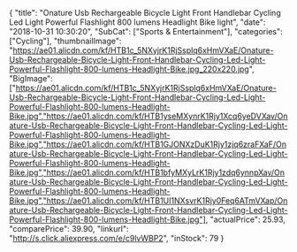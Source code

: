 {
	"title": "Onature Usb Rechargeable Bicycle Light Front Handlebar Cycling Led Light Powerful Flashlight 800 lumens Headlight Bike light",
	"date": "2018-10-31 10:30:20",
	"SubCat": ["Sports & Entertainment"],
	"categories": ["Cycling"],
	"thumbnailImage": "https://ae01.alicdn.com/kf/HTB1c_5NXyjrK1RjSsplq6xHmVXaE/Onature-Usb-Rechargeable-Bicycle-Light-Front-Handlebar-Cycling-Led-Light-Powerful-Flashlight-800-lumens-Headlight-Bike.jpg_220x220.jpg",
	"BigImage": ["https://ae01.alicdn.com/kf/HTB1c_5NXyjrK1RjSsplq6xHmVXaE/Onature-Usb-Rechargeable-Bicycle-Light-Front-Handlebar-Cycling-Led-Light-Powerful-Flashlight-800-lumens-Headlight-Bike.jpg","https://ae01.alicdn.com/kf/HTB1yseMXynrK1Rjy1Xcq6yeDVXav/Onature-Usb-Rechargeable-Bicycle-Light-Front-Handlebar-Cycling-Led-Light-Powerful-Flashlight-800-lumens-Headlight-Bike.jpg","https://ae01.alicdn.com/kf/HTB1GJONXzDuK1Rjy1zjq6zraFXaF/Onature-Usb-Rechargeable-Bicycle-Light-Front-Handlebar-Cycling-Led-Light-Powerful-Flashlight-800-lumens-Headlight-Bike.jpg","https://ae01.alicdn.com/kf/HTB1bfyMXyLrK1Rjy1zdq6ynnpXav/Onature-Usb-Rechargeable-Bicycle-Light-Front-Handlebar-Cycling-Led-Light-Powerful-Flashlight-800-lumens-Headlight-Bike.jpg","https://ae01.alicdn.com/kf/HTB1UI1NXsvrK1Rjy0Feq6ATmVXap/Onature-Usb-Rechargeable-Bicycle-Light-Front-Handlebar-Cycling-Led-Light-Powerful-Flashlight-800-lumens-Headlight-Bike.jpg"],
	"actualPrice": 25.93,
	"comparePrice": 39.90,
	"linkurl": "http://s.click.aliexpress.com/e/c9lvWBP2",
	"inStock": 79
}

